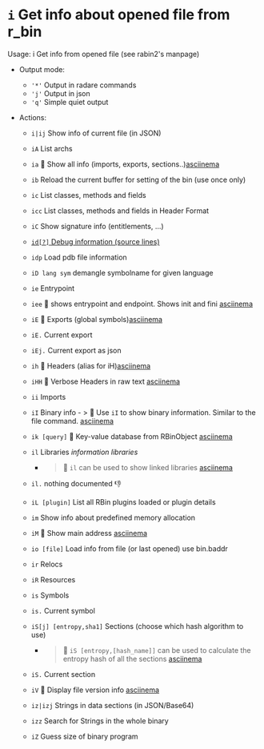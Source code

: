 <!-- TITLE: i -->

#  `i` Get info about opened file from r_bin

Usage: i Get info from opened file (see rabin2's manpage)

- Output mode:
  - `'*'` Output in radare commands
  - `'j'` Output in json
  - `'q'` Simple quiet output
- Actions:

  - `i|ij` Show info of current file (in JSON)
  - `iA` List archs
  - `ia` 🚀 Show all info (imports, exports, sections..)[asciinema](https://asciinema.org/a/rlo9BQBzPMQYktEAncjXcL9Dv)
  - `ib` Reload the current buffer for setting of the bin (use once only)
  - `ic` List classes, methods and fields
  - `icc` List classes, methods and fields in Header Format
  - `iC` Show signature info (entitlements, ...)

  - [ `id[?]` Debug information (source lines)](/options/i/id)

  - `idp` Load pdb file information
  - `iD lang sym` demangle symbolname for given language
  - `ie` Entrypoint
  - `iee` 🚀 shows entrypoint and endpoint. Shows init and fini [asciinema](https://asciinema.org/a/F8YVvY0pdwbHv5doPwOIfpaEF)
  - `iE` 🚀 Exports (global symbols)[asciinema](https://asciinema.org/a/v9Etp2ogAiAs7eQ48t0MFo2vn)
  - `iE.` Current export
  - `iEj.` Current export as json
  - `ih` 🚀 Headers (alias for iH)[asciinema](https://asciinema.org/a/gLPP1N62lTB6D6TYqkpiyDpWu)
  - `iHH` 🚀 Verbose Headers in raw text [asciinema](https://asciinema.org/a/zUatS7zmoYg0MyNZGvFAZo7jf)
  - `ii` Imports
  - `iI` Binary info
		- > 🚀 Use `iI` to show binary information. Similar to the file command. [asciinema](https://asciinema.org/a/OM5qi7NIRHefkmzCTBm4OizgR)
  - `ik [query]` 🚀 Key-value database from RBinObject [asciinema](https://asciinema.org/a/YRHebE7kO6N90U9BKMfsQeLFr)
  - `il` Libraries _information libraries_
	  - > 🚀 `il` can be used to show linked libraries [asciinema](https://asciinema.org/a/NYgYqTer5PAyoTLbOWp5UUqtP)
  - `il.` nothing documented 👎
  - `iL [plugin]` List all RBin plugins loaded or plugin details
  - `im` Show info about predefined memory allocation
  - `iM` 🚀 Show main address [asciinema](https://asciinema.org/a/iXmNYJwjuhEyRK1VH9xwsdX45)
  - `io [file]` Load info from file (or last opened) use bin.baddr
  - `ir` Relocs
  - `iR` Resources
  - `is` Symbols
  - `is.` Current symbol
  - `iS[j] [entropy,sha1]` Sections (choose which hash algorithm to use)
	  - > 🚀 `iS [entropy,[hash_name]]` can be used to calculate the entropy hash of all the sections [asciinema](https://asciinema.org/a/FAoHCNVqvPqZVP6sOAvEp5myR)
  - `iS.` Current section
  - `iV` 🚀 Display file version info [asciinema](https://asciinema.org/a/yJAkokc6XysYA8iBqCUxYTRBf)
  - `iz|izj` Strings in data sections (in JSON/Base64)
  - `izz` Search for Strings in the whole binary
  - `iZ` Guess size of binary program

<p hidden>ij iA ia ib ic icc iC idp iD ie iE ih iHH ii iI ik il iL im iM io ir iR is iS iV iz izj izz iZ iee</p>
